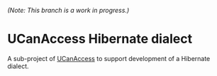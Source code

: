 *(Note: This branch is a work in progress.)*

# UCanAccess Hibernate dialect

A sub-project of [UCanAccess](https://sourceforge.net/projects/ucanaccess/) to support development of a Hibernate dialect.

